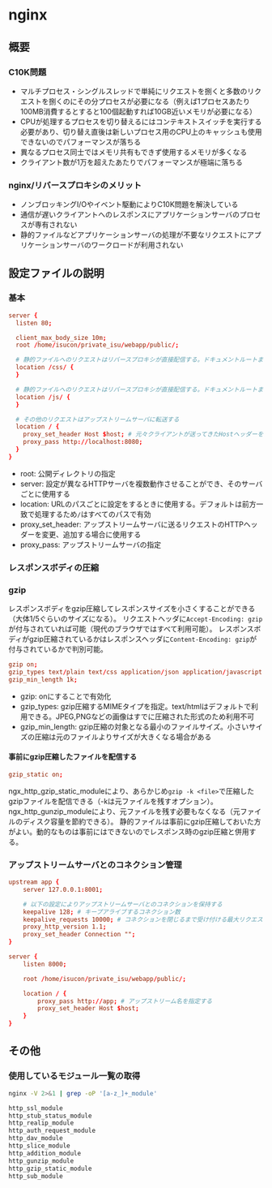 # nginx

## 概要

### C10K問題

- マルチプロセス・シングルスレッドで単純にリクエストを捌くと多数のリクエストを捌くのにその分プロセスが必要になる（例えば1プロセスあたり100MB消費するとすると100個起動すれば10GB近いメモリが必要になる）
- CPUが処理するプロセスを切り替えるにはコンテキストスイッチを実行する必要があり、切り替え直後は新しいプロセス用のCPU上のキャッシュも使用できないのでパフォーマンスが落ちる
- 異なるプロセス同士ではメモリ共有もできず使用するメモリが多くなる
- クライアント数が1万を超えたあたりでパフォーマンスが極端に落ちる

### nginx/リバースプロキシのメリット

- ノンブロッキングI/Oやイベント駆動によりC10K問題を解決している
- 通信が遅いクライアントへのレスポンスにアプリケーションサーバのプロセスが専有されない
- 静的ファイルなどアプリケーションサーバの処理が不要なリクエストにアプリケーションサーバのワークロードが利用されない

## 設定ファイルの説明

### 基本

```conf
server {
  listen 80;

  client_max_body_size 10m;
  root /home/isucon/private_isu/webapp/public/;

  # 静的ファイルへのリクエストはリバースプロキシが直接配信する。ドキュメントルートまでのすべてのディレクトリで一般ユーザーでの実行権限が必要
  location /css/ {
  }

  # 静的ファイルへのリクエストはリバースプロキシが直接配信する。ドキュメントルートまでのすべてのディレクトリで一般ユーザーでの実行権限が必要
  location /js/ {
  }

  # その他のリクエストはアップストリームサーバに転送する
  location / {
    proxy_set_header Host $host; # 元々クライアントが送ってきたHostヘッダーをアップストリームサーバに指定する（デフォルトはproxy_passで指定したホスト名になる）
    proxy_pass http://localhost:8080;
  }
}
```

- root: 公開ディレクトリの指定
- server: 設定が異なるHTTPサーバを複数動作させることができ、そのサーバごとに使用する
- location: URLのパスごとに設定をするときに使用する。デフォルトは前方一致で処理するため`/`はすべてのパスで有効
- proxy_set_header: アップストリームサーバに送るリクエストのHTTPヘッダーを変更、追加する場合に使用する
- proxy_pass: アップストリームサーバの指定

### レスポンスボディの圧縮

### gzip

レスポンスボディをgzip圧縮してレスポンスサイズを小さくすることができる（大体1/5ぐらいのサイズになる）。
リクエストヘッダに`Accept-Encoding: gzip`が付与されていれば可能（現代のブラウザではすべて利用可能）。
レスポンスボディがgzip圧縮されているかはレスポンスヘッダに`Content-Encoding: gzip`が付与されているかで判別可能。

```conf
gzip on;
gzip_types text/plain text/css application/json application/javascript text/xml application/xml application/xml+rss text/javascript;
gzip_min_length 1k;
```

- gzip: onにすることで有効化
- gzip_types: gzip圧縮するMIMEタイプを指定。text/htmlはデフォルトで利用できる。JPEG,PNGなどの画像はすでに圧縮された形式のため利用不可
- gzip_min_length: gzip圧縮の対象となる最小のファイルサイズ。小さいサイズの圧縮は元のファイルよりサイズが大きくなる場合がある

#### 事前にgzip圧縮したファイルを配信する

```conf
gzip_static on;
```

ngx_http_gzip_static_moduleにより、あらかじめ`gzip -k <file>`で圧縮したgzipファイルを配信できる（-kは元ファイルを残すオプション）。
ngx_http_gunzip_moduleにより、元ファイルを残す必要もなくなる（元ファイルのディスク容量を節約できる）。
静的ファイルは事前にgzip圧縮しておいた方がよい。動的なものは事前にはできないのでレスポンス時のgzip圧縮と併用する。

### アップストリームサーバとのコネクション管理

```conf
upstream app {
    server 127.0.0.1:8001;

    # 以下の設定によりアップストリームサーバとのコネクションを保持する
    keepalive 128; # キープアライブするコネクション数
    keepalive_requests 10000; # コネクションを閉じるまで受け付ける最大リクエスト数
    proxy_http_version 1.1;
    proxy_set_header Connection "";
}

server {
    listen 8000;

    root /home/isucon/private_isu/webapp/public/;

    location / {
        proxy_pass http://app; # アップストリーム名を指定する
        proxy_set_header Host $host;
    }
}
```

## その他

### 使用しているモジュール一覧の取得

```sh
nginx -V 2>&1 | grep -oP '[a-z_]+_module'

http_ssl_module
http_stub_status_module
http_realip_module
http_auth_request_module
http_dav_module
http_slice_module
http_addition_module
http_gunzip_module
http_gzip_static_module
http_sub_module
```